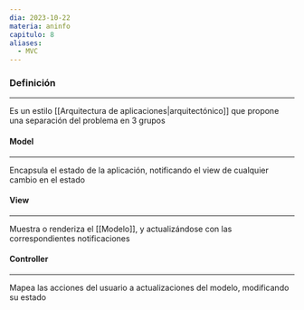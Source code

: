 ```yaml
---
dia: 2023-10-22
materia: aninfo
capitulo: 8
aliases:
  - MVC
---
```

### Definición
---
Es un estilo [[Arquitectura de aplicaciones|arquitectónico]] que propone una separación del problema en 3 grupos

#### Model
---
Encapsula el estado de la aplicación, notificando el view de cualquier cambio en el estado

#### View
---
Muestra o renderiza el [[Modelo]], y actualizándose con las correspondientes notificaciones

#### Controller
---
Mapea las acciones del usuario a actualizaciones del modelo, modificando su estado